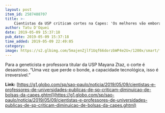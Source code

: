 ```yaml
---
layout: post
item_id: 2587488707
title: >-
    Cientistas da USP criticam cortes na Capes: 'Os melhores vão embora e não voltam mais'
author: Tatu D'Oquei
date: 2019-05-09 15:37:18
pub_date: 2019-05-09 15:37:18
time_added: 2019-05-09 22:49:05
category: 
image: https://s2.glbimg.com/5majenZjlf1Uqf66dorzbWP4e2U=/1200x/smart/filters:cover():strip_icc()/s02.video.glbimg.com/x720/7602537.jpg
---
```


Para a geneticista e professora titular da USP Mayana Ztaz, o corte é desastroso. “Uma vez que perde o bonde, a capacidade tecnológica, isso é irreversível.”

**Link:** [https://g1.globo.com/sp/sao-paulo/noticia/2019/05/09/cientistas-e-professores-de-universidades-publicas-de-sp-criticam-diminuicao-de-bolsas-da-capes.ghtml](https://g1.globo.com/sp/sao-paulo/noticia/2019/05/09/cientistas-e-professores-de-universidades-publicas-de-sp-criticam-diminuicao-de-bolsas-da-capes.ghtml)

